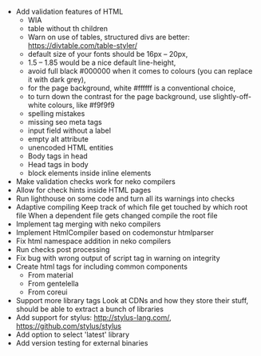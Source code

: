 
- Add validation features of HTML
  - WIA
  - table without th children
  - Warn on use of tables, structured divs are better: https://divtable.com/table-styler/
  - default size of your fonts should be 16px – 20px,
  - 1.5 – 1.85 would be a nice default line-height,
  - avoid full black #000000 when it comes to colours (you can replace it with dark grey),
  - for the page background, white #ffffff is a conventional choice,
  - to turn down the contrast for the page background, use slightly-off-white colours, like #f9f9f9
  - spelling mistakes
  - missing seo meta tags
  - input field without a label
  - empty alt attribute
  - unencoded HTML entities
  - Body tags in head
  - Head tags in body
  - block elements inside inline elements
- Make validation checks work for neko compilers
- Allow for check hints inside HTML pages
- Run lighthouse on some code and turn all its warnings into checks
- Adaptive compiling
  Keep track of which file get touched by which root file
  When a dependent file gets changed compile the root file
- Implement tag merging with neko compilers
- Implement HtmlCompiler based on codemonstur htmlparser
- Fix html namespace addition in neko compilers
- Run checks post processing
- Fix bug with wrong output of script tag in warning on integrity
- Create html tags for including common components
  - From material
  - From gentelella
  - From coreui
- Support more library tags
  Look at CDNs and how they store their stuff, should be able to extract a bunch of libraries
- Add support for stylus: http://stylus-lang.com/, https://github.com/stylus/stylus
- Add option to select 'latest' library
- Add version testing for external binaries

